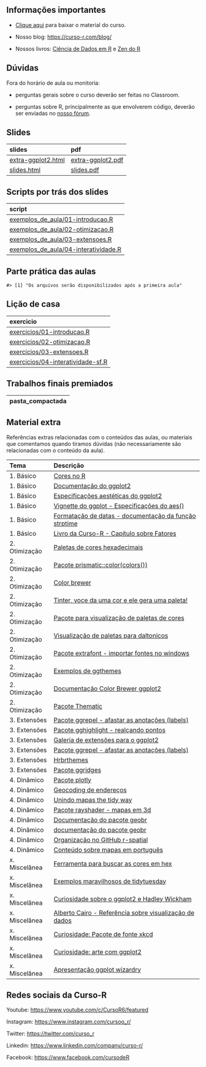 
<!-- README.md is generated from README.Rmd. Please edit that file -->

## Informações importantes

-   [Clique
    aqui](https://github.com/curso-r/main-visualizacao/raw/master/material_do_curso.zip)
    para baixar o material do curso.

-   Nosso blog: <https://curso-r.com/blog/>

-   Nossos livros: [Ciência de Dados em R](https://livro.curso-r.com/) e
    [Zen do R](https://curso-r.github.io/zen-do-r/)

## Dúvidas

Fora do horário de aula ou monitoria:

-   perguntas gerais sobre o curso deverão ser feitas no Classroom.

-   perguntas sobre R, principalmente as que envolverem código, deverão
    ser enviadas no [nosso fórum](https://discourse.curso-r.com/).

## Slides

| slides                                                                                      | pdf                                                                                       |
|:--------------------------------------------------------------------------------------------|:------------------------------------------------------------------------------------------|
| [extra-ggplot2.html](https://curso-r.github.io/main-visualizacao/slides/extra-ggplot2.html) | [extra-ggplot2.pdf](https://curso-r.github.io/main-visualizacao/slides/extra-ggplot2.pdf) |
| [slides.html](https://curso-r.github.io/main-visualizacao/slides/slides.html)               | [slides.pdf](https://curso-r.github.io/main-visualizacao/slides/slides.pdf)               |

## Scripts por trás dos slides

| script                                                                                                                                  |
|:----------------------------------------------------------------------------------------------------------------------------------------|
| [exemplos_de_aula/01-introducao.R](https://github.com/curso-r/202204-visualizacao/blob/master/exemplos_de_aula/01-introducao.R)         |
| [exemplos_de_aula/02-otimizacao.R](https://github.com/curso-r/202204-visualizacao/blob/master/exemplos_de_aula/02-otimizacao.R)         |
| [exemplos_de_aula/03-extensoes.R](https://github.com/curso-r/202204-visualizacao/blob/master/exemplos_de_aula/03-extensoes.R)           |
| [exemplos_de_aula/04-interatividade.R](https://github.com/curso-r/202204-visualizacao/blob/master/exemplos_de_aula/04-interatividade.R) |

## Parte prática das aulas

    #> [1] "Os arquivos serão disponibilizados após a primeira aula"

## Lição de casa

| exercicio                                                                                                          |
|:-------------------------------------------------------------------------------------------------------------------|
| [exercicios/01-introducao.R](https://curso-r.github.io/main-visualizacao/exercicios/01-introducao.R)               |
| [exercicios/02-otimizacao.R](https://curso-r.github.io/main-visualizacao/exercicios/02-otimizacao.R)               |
| [exercicios/03-extensoes.R](https://curso-r.github.io/main-visualizacao/exercicios/03-extensoes.R)                 |
| [exercicios/04-interatividade-sf.R](https://curso-r.github.io/main-visualizacao/exercicios/04-interatividade-sf.R) |

## Trabalhos finais premiados

| pasta_compactada |
|:-----------------|

## Material extra

Referências extras relacionadas com o conteúdos das aulas, ou materiais
que comentamos quando tiramos dúvidas (não necessariamente são
relacionadas com o conteúdo da aula).

| Tema           | Descrição                                                                                                                                                  |
|:---------------|:-----------------------------------------------------------------------------------------------------------------------------------------------------------|
| 1\. Básico     | [Cores no R](http://www.stat.columbia.edu/~tzheng/files/Rcolor.pdf)                                                                                        |
| 1\. Básico     | [Documentação do ggplot2](https://ggplot2.tidyverse.org/reference/index.html)                                                                              |
| 1\. Básico     | [Especificações aestéticas do ggplot2](https://ggplot2.tidyverse.org/articles/ggplot2-specs.html)                                                          |
| 1\. Básico     | [Vignette do ggplot - Especificações do aes()](https://ggplot2.tidyverse.org/articles/ggplot2-specs.html)                                                  |
| 1\. Básico     | [Formatação de datas - documentação da função strptime](https://www.rdocumentation.org/packages/base/versions/3.6.2/topics/strptime)                       |
| 1\. Básico     | [Livro da Curso-R - Capítulo sobre Fatores](https://livro.curso-r.com/7-6-forcats.html)                                                                    |
| 2\. Otimização | [Paletas de cores hexadecimais](https://coolors.co/generate)                                                                                               |
| 2\. Otimização | [Pacote prismatic::color(colors())](https://emilhvitfeldt.github.io/prismatic/)                                                                            |
| 2\. Otimização | [Color brewer](https://colorbrewer2.org/#type=sequential&scheme=BuGn&n=3)                                                                                  |
| 2\. Otimização | [Tinter, voce da uma cor e ele gera uma paleta!](https://github.com/sebdalgarno/tinter)                                                                    |
| 2\. Otimização | [Pacote para visualização de paletas de cores](https://github.com/EmilHvitfeldt/paletteer)                                                                 |
| 2\. Otimização | [Visualização de paletas para daltonicos](https://davidmathlogic.com/colorblind/#%23D81B60-%231E88E5-%23FFC107-%23004D40)                                  |
| 2\. Otimização | [Pacote extrafont - importar fontes no windows](https://github.com/wch/extrafont)                                                                          |
| 2\. Otimização | [Exemplos de ggthemes](https://yutannihilation.github.io/allYourFigureAreBelongToUs/ggthemes/)                                                             |
| 2\. Otimização | [Documentação Color Brewer ggplot2](https://ggplot2.tidyverse.org/reference/scale_brewer.html)                                                             |
| 2\. Otimização | [Pacote Thematic](https://rstudio.github.io/thematic/index.html)                                                                                           |
| 3\. Extensões  | [Pacote ggrepel - afastar as anotações (labels)](https://ggrepel.slowkow.com/)                                                                             |
| 3\. Extensões  | [Pacote gghighlight - realçando pontos](https://blog.curso-r.com/posts/2020-02-20-gghighlight/)                                                            |
| 3\. Extensões  | [Galeria de extensões para o ggplot2](https://exts.ggplot2.tidyverse.org/gallery/)                                                                         |
| 3\. Extensões  | [Pacote ggrepel - afastar as anotações (labels)](https://cran.r-project.org/web/packages/ggrepel/vignettes/ggrepel.html)                                   |
| 3\. Extensões  | [Hrbrthemes](https://github.com/hrbrmstr/hrbrthemes)                                                                                                       |
| 3\. Extensões  | [Pacote ggridges](https://wilkelab.org/ggridges/)                                                                                                          |
| 4\. Dinâmico   | [Pacote plotly](https://plotly.com/ggplot2/)                                                                                                               |
| 4\. Dinâmico   | [Geocoding de endereços](https://github.com/dkahle/ggmap)                                                                                                  |
| 4\. Dinâmico   | [Unindo mapas the tidy way](https://blog.curso-r.com/posts/2017-11-23-union-sf/)                                                                           |
| 4\. Dinâmico   | [Pacote rayshader - mapas em 3d](https://www.rayshader.com)                                                                                                |
| 4\. Dinâmico   | [Documentação do pacote geobr](https://ipeagit.github.io/geobr/)                                                                                           |
| 4\. Dinâmico   | [documentação do pacote geobr](https://ipeagit.github.io/geobr/)                                                                                           |
| 4\. Dinâmico   | [Organização no GitHub r-spatial](http://github.com/r-spatial/)                                                                                            |
| 4\. Dinâmico   | [Conteúdo sobre mapas em português](https://jonnyphillips.github.io/Ciencia_de_Dados/Mapas.html)                                                           |
| x\. Miscelânea | [Ferramenta para buscar as cores em hex](https://htmlcolorcodes.com/)                                                                                      |
| x\. Miscelânea | [Exemplos maravilhosos de tidytuesday](https://github.com/z3tt/TidyTuesday)                                                                                |
| x\. Miscelânea | [Curiosidade sobre o ggplot2 e Hadley Wickham](https://www.reddit.com/r/dataisbeautiful/comments/3mp9r7/im_hadley_wickham_chief_scientist_at_rstudio_and/) |
| x\. Miscelânea | [Alberto Cairo - Referência sobre visualização de dados](https://twitter.com/AlbertoCairo)                                                                 |
| x\. Miscelânea | [Curiosidade: Pacote de fonte xkcd](https://xkcd.r-forge.r-project.org)                                                                                    |
| x\. Miscelânea | [Curiosidade: arte com ggplot2](https://www.data-imaginist.com/art)                                                                                        |
| x\. Miscelânea | [Apresentação ggplot wizardry](https://twitter.com/CedScherer/status/1374330476412993541?s=20)                                                             |

## Redes sociais da Curso-R

Youtube: <https://www.youtube.com/c/CursoR6/featured>

Instagram: <https://www.instagram.com/cursoo_r/>

Twitter: <https://twitter.com/curso_r>

Linkedin: <https://www.linkedin.com/company/curso-r/>

Facebook: <https://www.facebook.com/cursodeR>
